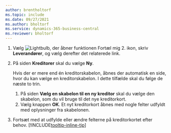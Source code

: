```yaml
---
author: brentholtorf
ms.topic: include
ms.date: 09/27/2021
ms.author: bholtorf
ms.service: dynamics-365-business-central
ms.reviewer: bholtorf
---
```


1. Vælg ![Lightbulb, der åbner funktionen Fortæl mig 2.](../media/ui-search/search_small.png "Fortæl mig, hvad du vil foretage dig") ikon, skriv **Leverandører**, og vælg derefter det relaterede link.  
2. På siden **Kreditorer** skal du vælge **Ny**.

    Hvis der er mere end én kreditorskabelon, åbnes der automatisk en side, hvor du kan vælge en kreditorskabelon. I dette tilfælde skal du følge de næste to trin.
    1. På siden **Vælg en skabelon til en ny kreditor** skal du vælge den skabelon, som du vil bruge til det nye kreditorkort.
    2. Vælg knappen **OK**. Et nyt kreditorkort åbnes med nogle felter udfyldt med oplysninger fra skabelonen.
3. Fortsæt med at udfylde eller ændre felterne på kreditorkortet efter behov. [!INCLUDE[tooltip-inline-tip](tooltip-inline-tip_md.md)]
